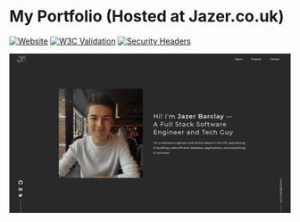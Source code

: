 # My Portfolio (Hosted at Jazer.co.uk)

[![Website](https://img.shields.io/website?down_color=red&down_message=DOWN&style=for-the-badge&up_color=green&up_message=LIVE&url=https%3A%2F%2Fjazer.co.uk)](https://jazer.co.uk)
[![W3C Validation](https://img.shields.io/w3c-validation/default?label=INDEX&style=for-the-badge&targetUrl=https%3A%2F%2Fjazer.co.uk%2Findex.html)](https://validator.w3.org/nu/?doc=http%3A%2F%2Fjazer.co.uk%2Findex.html)
[![Security Headers](https://img.shields.io/security-headers?label=Site%20Security&style=for-the-badge&url=https%3A%2F%2Fjazer.co.uk%2F)](https://securityheaders.com/?q=https%3A%2F%2Fjazer.co.uk&followRedirects=on)

![Screenshot](assets/jazer-portfolio-scrot-compressor.png?raw=true "Website")
